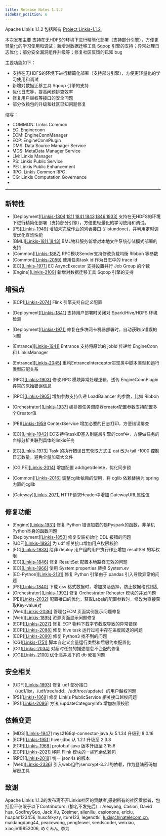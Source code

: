 ```yaml
---
title: Release Notes 1.1.2
sidebar_position: 6
--- 
```


Apache Linkis 1.1.2 包括所有 [Project Linkis-1.1.2](https://github.com/apache/linkis/projects/20)。


本次发布主要 支持在无HDFS的环境下进行精简化部署（支持部分引擎），方便更轻量化的学习使用和调试；新增对数据迁移工具 Sqoop 引擎的支持；异常处理日志优化；部分安全漏洞组件升级等；修复社区反馈的已知 bug

主要功能如下：
* 支持在无HDFS的环境下进行精简化部署（支持部分引擎），方便更轻量化的学习使用和调试
* 新增对数据迁移工具 Sqoop 引擎的支持
* 优化日志等，提高问题排查效率
* 修复用户越权等接口的安全问题
* 部分依赖包的升级和社区已知问题修复

缩写：
- COMMON: Linkis Common
- EC: Engineconn
- ECM: EngineConnManager
- ECP: EngineConnPlugin
- DMS: Data Source Manager Service
- MDS: MetaData Manager Service
- LM:  Linkis Manager
- PS: Linkis Public Service
- PE: Linkis Public Enhancement
- RPC: Linkis Common RPC
- CG: Linkis Computation Governance
- 

---
## 新特性
* \[Deployment][[Linkis-1804,1811,1841,1843,1846,1933]](https://github.com/apache/linkis/pull/1804) 支持在无HDFS的环境下进行精简化部署（支持部分引擎），方便更轻量化的学习使用和调试。
* \[PS][[Linkis-1949]](https://github.com/apache/linkis/pull/1949) 增加未完成作业的列表接口 (/listundone)，并利用定时调度优化查询性能
* \[BML][[Linkis-1811,1843]](https://github.com/apache/linkis/pull/1843) BML物料服务新增对本地文件系统存储模式部署的支持
* \[Common][[Linkis-1887]](https://github.com/apache/linkis/pull/1887) RPC模块Sender支持修改负载均衡 Ribbon 等参数
* \[Common][[Linkis-2059]](https://github.com/apache/linkis/issues/2059)  使用任务task id 作为日志中的 trace id
* \[EC][[Linkis-1971]](https://github.com/apache/linkis/pull/1971) EC AsyncExecutor 支持设置并行 Job Group 的个数
* \[Engine][[Linkis-2109]](https://github.com/apache/linkis/pull/2109) 新增对数据迁移工具 Sqoop 引擎的支持

## 增强点
* \[ECP][[Linkis-2074]](https://github.com/apache/linkis/issues/2074) Flink 引擎支持自定义配置
* \[Deployment][[Linkis-1841]](https://github.com/apache/linkis/pull/1841) 支持用户部署时关闭对 Spark/Hive/HDFS 环境检测
* \[Deployment][[Linkis-1971]](https://github.com/apache/linkis/pull/1989) 修复在多块网卡机器部署时，自动获取ip错误的问题

* \[Entrance][[Linkis-1941]](https://github.com/apache/linkis/pull/1941) Entrance 支持将原始的 jobId 传递给 EngineConn 和 LinkisManager
* \[Entrance][[Linkis-2045]](https://github.com/apache/linkis/issues/2045) 重构EntranceInterceptor实现类中脚本类型和运行类型匹配关系
* \[RPC][[Linkis-1903]](https://github.com/apache/linkis/pull/1903/files) 修改 RPC 模块异常处理逻辑，透传 EngineConnPlugin 异常的原始错误信息
* \[RPC][[Linkis-1905]](https://github.com/apache/linkis/pull/1905) 增加参数支持传递 LoadBalancer 的参数，比如 Ribbon
* \[Orchestrator][[Linkis-1937]](https://github.com/apache/linkis/pull/1937) 编排器任务调度器creator配置参数支持配置多个Creator值
* \[PE][[Linkis-1959](https://github.com/apache/linkis/pull/1959) ContextService 增加必要的日志打印，方便错误排查
* \[EC][[Linkis-1942]](https://github.com/apache/linkis/pull/1942) EC支持将taskID塞入到底层引擎的conf中，方便做任务的血缘分析关联到具体的linkis任务
* \[EC][[Linkis-1973]](https://github.com/apache/linkis/pull/1973) Task 的执行错误日志获取方式由 cat 改为 tail -1000 控制日志数量，避免全量加载大文件
* \[CG,PE][[Linkis-2014]](https://github.com/apache/linkis/pull/2014) 增加配置 add/get/delete，优化同步锁
* \[Common][[Linkis-2016]](https://github.com/apache/linkis/pull/2016) 调整cglib依赖的使用，将 cglib 依赖替换为 spring 内置的cglib
* \[Gateway][[Linkis-2071]](https://github.com/apache/linkis/issues/2071) HTTP请求Header中增加 GatewayURL属性值

## 修复功能
* \[Engine][[Linkis-1931]](https://github.com/apache/linkis/pull/1931) 修复 Python 错误加载的是Pyspark的函数，非单机Python本身的函数问题
* \[Deployment][[Linkis-1853]](https://github.com/apache/linkis/pull/1853) 修复安装初始化 DDL 报错的问题
* \[UDF][[Linkis-1893]](https://github.com/apache/linkis/pull/1893) 为 udf 相关接口增加用户权限校验
* \[EC][[Linkis-1933]](https://github.com/apache/linkis/pull/1933) 给非 deploy 用户组的用户执行作业增加 resultSet 的写权限
* \[EC][[Linkis-1846]](https://github.com/apache/linkis/pull/1846) 修复 ResultSet 配置本地路径无效的问题
* \[EC][[Linkis-1966]](https://github.com/apache/linkis/pull/1966) 使用 System.properties 替换 System.ev
* \[EC-Python][[Linkis-2131]](https://github.com/apache/linkis/pull/2131) 修复 Python 引擎由于 pandas 引入导致异常的问题
* \[PS][[Linkis-1840]](https://github.com/apache/linkis/pull/1840) 下载 csv 格式数据时，增加灵活选择，防止数据格式错乱
* \[Orchestrator][[Linkis-1992]](https://github.com/apache/linkis/pull/1992) 修复 Orchestrator Reheater 模块的并发问题
* \[PE][[Linkis-2032]](https://github.com/apache/linkis/pull/2032) 配置接口的优化，获取Label的配置参数时，修改为直接获取Key-value对
* \[Web][[Linkis-2036]](https://github.com/apache/linkis/pull/2036) 管理台ECM 页面实例显示问题修复
* \[Web][[Linkis-1895]](https://github.com/apache/linkis/pull/1895) 资源页面显示问题修复
* \[ECP][[Linkis-2027]](https://github.com/apache/linkis/pull/2027) 修复 ECP 物料下载字节截取导致的异常错误
* \[ECP][[Linkis-2088]](https://github.com/apache/linkis/pull/2088) 修复 hive task 运行过程中存在进度回退的问题
* \[ECP][[Linkis-2090]](https://github.com/apache/linkis/pull/2090) 修复 Python3 找不到的问题
* \[CG][[Linkis-1751]](https://github.com/apache/linkis/pull/1751) 脚本自定义变量运行类型和后缀约束配置化
* \[CG][[Linkis-2034]](https://github.com/apache/linkis/pull/2034) 对超时任务的描述信息不匹配的修复
* \[CG][[Linkis-2100]](https://github.com/apache/linkis/pull/2100) 优化高并发下的 db 死锁问题


## 安全相关
* \[UDF][[Linkis-1893]](https://github.com/apache/linkis/pull/1893) 修复 udf 部分接口（/udf/list，/udf/tree/add，/udf/tree/update）的用户越权问题
* \[PS][[Linkis-1869]](https://github.com/apache/linkis/pull/1869) 修复 Linkis PlublicService 相关接口越权问题
* \[PS][[Linkis-2086]](https://github.com/apache/linkis/pull/2086) 方法 /updateCategoryInfo 增加权限校验

## 依赖变更
* \[MDS][[Linkis-1947]](https://github.com/apache/linkis/pull/1947) mys2168ql-connector-java 从 5.1.34 升级到 8.0.16
* \[ECP][[Linkis-1951]](https://github.com/apache/linkis/pull/1951) hive-jdbc 从 1.2.1 升级至 2.3.3
* \[ECP][[Linkis-1968]](https://github.com/apache/linkis/pull/1974) protobuf-java 版本升级至 3.15.8
* \[ECP][[Linkis-2021]](https://github.com/apache/linkis/pull/2021) 移除 Flink 模块的一些冗余依赖包
* \[RPC][[Linkis-2018]](https://github.com/apache/linkis/pull/2018) 统一 json4s 的版本
* \[Web][[Linkis-2336]](https://github.com/apache/linkis/pull/2336) 引入web组件jsencrypt-3.2.1的依赖，作为登陆密码加解密工具


## 致谢
Apache Linkis 1.1.2的发布离不开Linkis社区的贡献者,感谢所有的社区贡献者，包括但不仅限于以下Contributors（排名不发先后）: Alexyang, Casion, David hua, GodfreyGuo, Jack Xu, Zosimer, allenlliu, casionone, ericlu, huapan123456, husofskyzy, iture123, legendtkl, luxl@chinatelecom.cn, maidangdang44, peacewong, pengfeiwei, seedscoder, weixiao, xiaojie19852006, めぐみん, 李为